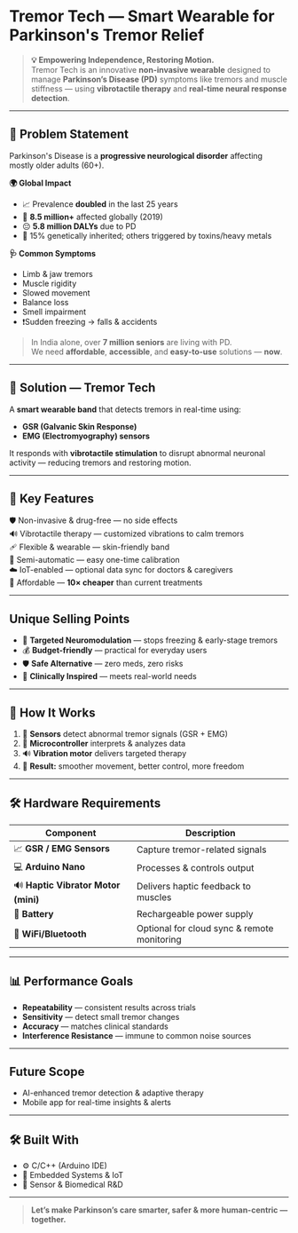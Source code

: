 #  Tremor Tech — Smart Wearable for Parkinson's Tremor Relief 

> **💡 Empowering Independence, Restoring Motion.**  
Tremor Tech is an innovative  **non-invasive wearable** designed to manage **Parkinson’s Disease (PD)** symptoms like  tremors and  muscle stiffness — using  **vibrotactile therapy** and  **real-time neural response detection**.

---

## 📌 Problem Statement

Parkinson's Disease is a  **progressive neurological disorder** affecting mostly older adults (60+).

**🌍 Global Impact**
- 📈 Prevalence **doubled** in the last 25 years  
- 👥 **8.5 million+** affected globally (2019)  
- 😔 **5.8 million DALYs** due to PD  
- 🧬 15% genetically inherited; others triggered by toxins/heavy metals  

**🩺 Common Symptoms**
- Limb & jaw tremors  
- Muscle rigidity  
- Slowed movement  
- Balance loss  
- Smell impairment  
- ❗Sudden freezing → falls & accidents  

> In India alone, over **7 million seniors** are living with PD.  
We need  **affordable**,  **accessible**, and  **easy-to-use** solutions — **now**.

---

## 🚀 Solution — Tremor Tech

A **smart wearable band** that detects tremors in real-time using:
-  **GSR (Galvanic Skin Response)**
-  **EMG (Electromyography) sensors**

 It responds with **vibrotactile stimulation** to disrupt abnormal neuronal activity — reducing tremors and restoring motion. 
 
---

## 🌟 Key Features

🛡️ Non-invasive & drug-free — no side effects  
🔊 Vibrotactile therapy — customized vibrations to calm tremors   
🩹 Flexible & wearable — skin-friendly band  
🧠 Semi-automatic — easy one-time calibration  
☁️ IoT-enabled — optional data sync for doctors & caregivers  
💸 Affordable — **10× cheaper** than current treatments  

---

##  Unique Selling Points

- 🎯 **Targeted Neuromodulation** — stops freezing & early-stage tremors  
- 💰 **Budget-friendly** — practical for everyday users  
- 🛡️ **Safe Alternative** — zero meds, zero risks  
- 🧠 **Clinically Inspired** — meets real-world needs  

---

## 🔬 How It Works

1. 🧪 **Sensors** detect abnormal tremor signals (GSR + EMG)  
2. 🧠 **Microcontroller** interprets & analyzes data  
3. 🔊 **Vibration motor** delivers targeted therapy  
4. 🧘 **Result:** smoother movement, better control, more freedom  

---

## 🛠️ Hardware Requirements

| Component               | Description                                  |
|-------------------------|----------------------------------------------|
| 📈 **GSR / EMG Sensors**| Capture tremor-related signals               |
| 💻 **Arduino Nano**     | Processes & controls output                  |
| 🔊 **Haptic Vibrator Motor (mini)**  | Delivers haptic feedback to muscles          |
| 🔋 **Battery**          | Rechargeable power supply                    |
| 📡 **WiFi/Bluetooth**   | Optional for cloud sync & remote monitoring  |

---

## 📊 Performance Goals

- **Repeatability** — consistent results across trials  
- **Sensitivity** — detect small tremor changes  
- **Accuracy** — matches clinical standards  
- **Interference Resistance** — immune to common noise sources  

---

## Future Scope

- AI-enhanced tremor detection & adaptive therapy  
- Mobile app for real-time insights & alerts  

---

## 🛠 Built With

- ⚙️ C/C++ (Arduino IDE)  
- 🔌 Embedded Systems & IoT  
- 🧠 Sensor & Biomedical R&D  

---

>  **Let’s make Parkinson’s care smarter, safer & more human-centric — together.**
